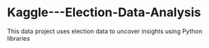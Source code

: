 # Kaggle---Election-Data-Analysis
This data project uses election data to uncover insights using Python libraries
